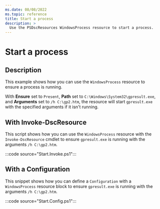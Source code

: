 ```yaml
---
ms.date: 08/08/2022
ms.topic: reference
title: Start a process
description: >
  Use the PSDscResources WindowsProcess resource to start a process.
---
```


# Start a process

## Description

This example shows how you can use the `WindowsProcess` resource to ensure a process is running.

With **Ensure** set to `Present`, **Path** set to `C:\Windows\System32\gpresult.exe`, and
**Arguments** set to `/h C:\gp2.htm`, the resource will start `gpresult.exe` with the specified
arguments if it isn't running.

## With Invoke-DscResource

This script shows how you can use the `WindowsProcess` resource with the `Invoke-DscResource` cmdlet
to ensure `gpresult.exe` is running with the arguments `/h C:\gp2.htm`.

:::code source="Start.Invoke.ps1":::

## With a Configuration

This snippet shows how you can define a `Configuration` with a `WindowsProcess` resource block to
ensure `gpresult.exe` is running with the arguments `/h C:\gp2.htm`.

:::code source="Start.Config.ps1":::
